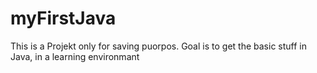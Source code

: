 # myFirstJava
This is a Projekt only for saving puorpos. 
Goal is to get the basic stuff in Java, in a learning environmant
